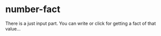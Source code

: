 # number-fact
There is a just input part. You can write or click for getting a fact of that value...
